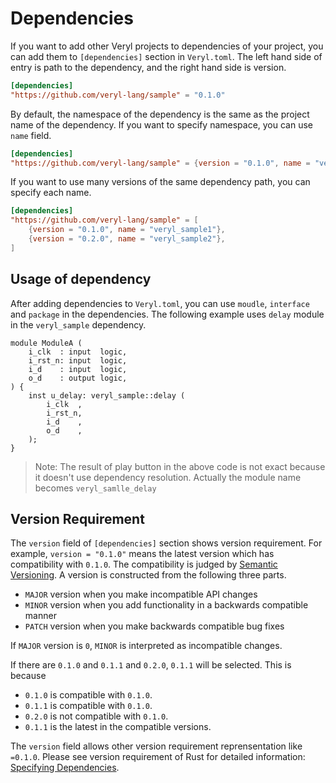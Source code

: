 # Dependencies

If you want to add other Veryl projects to dependencies of your project, you can add them to `[dependencies]` section in `Veryl.toml`.
The left hand side of entry is path to the dependency, and the right hand side is version.

```toml
[dependencies]
"https://github.com/veryl-lang/sample" = "0.1.0"
```

By default, the namespace of the dependency is the same as the project name of the dependency.
If you want to specify namespace, you can use `name` field.

```toml
[dependencies]
"https://github.com/veryl-lang/sample" = {version = "0.1.0", name = "veryl_sample_alt"}
```

If you want to use many versions of the same dependency path, you can specify each name.

```toml
[dependencies]
"https://github.com/veryl-lang/sample" = [
    {version = "0.1.0", name = "veryl_sample1"},
    {version = "0.2.0", name = "veryl_sample2"},
]
```

## Usage of dependency

After adding dependencies to `Veryl.toml`, you can use `moudle`, `interface` and `package` in the dependencies.
The following example uses `delay` module in the `veryl_sample` dependency.

```veryl,playground
module ModuleA (
    i_clk  : input  logic,
    i_rst_n: input  logic,
    i_d    : input  logic,
    o_d    : output logic,
) {
    inst u_delay: veryl_sample::delay (
        i_clk  ,
        i_rst_n,
        i_d    ,
        o_d    ,
    );
}
```

> Note: The result of play button in the above code is not exact because it doesn't use dependency resolution.
> Actually the module name becomes `veryl_samlle_delay`

## Version Requirement

The `version` field of `[dependencies]` section shows version requirement.
For example, `version = "0.1.0"` means the latest version which has compatibility with `0.1.0`.
The compatibility is judged by [Semantic Versioning](https://semver.org/).
A version is constructed from the following three parts.

* `MAJOR` version when you make incompatible API changes
* `MINOR` version when you add functionality in a backwards compatible manner
* `PATCH` version when you make backwards compatible bug fixes

If `MAJOR` version is `0`, `MINOR` is interpreted as incompatible changes.

If there are `0.1.0` and `0.1.1` and `0.2.0`, `0.1.1` will be selected.
This is because

* `0.1.0` is compatible with `0.1.0`.
* `0.1.1` is compatible with `0.1.0`.
* `0.2.0` is not compatible with `0.1.0`.
* `0.1.1` is the latest in the compatible versions.

The `version` field allows other version requirement reprensentation like `=0.1.0`.
Please see version requirement of Rust for detailed information: [Specifying Dependencies](https://doc.rust-lang.org/cargo/reference/specifying-dependencies.html#specifying-dependencies-from-cratesio).
